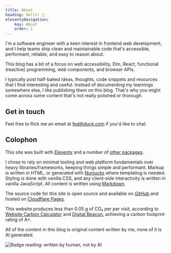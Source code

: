 ```yaml
---
title: About
heading: Hello! 👋
eleventyNavigation:
    key: About
    order: 1
---
```


I'm a software engineer with a keen interest in frontend web development, and I help teams ship clean and maintainable code that's
accessible, performant, reliable, and easy to reason about.

This blog has a bit of a focus on web accessibility, Elm, React, functional (reactive) programming, web components, and browser APIs.

I typically post half-baked ideas, thoughts, code snippets and resources that I find interesting and useful. Instead of documenting my
learnings somewhere else, I like publishing them on this blog. That's why you might come across some content that's not really polished or
thorough.

## Get in touch

Feel free to flick me an email at [fed@duck.com](mailto:fed@duck.com) if you'd like to chat.

## Colophon

This site was built with [Eleventy](https://www.11ty.dev) and a number of [other packages](https://github.com/fed/blog/blob/master/package.json).

I chose to rely on minimal tooling and web platform fundamentals over heavy libraries/frameworks, keeping things simple and performant. Markup is written in HTML, or generated with [Nunjucks](https://mozilla.github.io/nunjucks/) where templating is needed. Styling is done with vanilla CSS, and any client-side interactivity is written in vanilla JavaScript. All content is written using [Markdown](https://www.markdownguide.org/).

The source code for this site is open source and available on [GitHub](htps://github.com/fed/blog) and hosted on
[Cloudflare Pages](https://cloudflare.com).

This website produces less than 0.05 g of CO₂ per per visit, according to
[Website Carbon Calculator](https://websitecarbon.com/website/fedknu-com) and [Digital Beacon](https://digitalbeacon.co/report/fedknu-com),
achieving a carbon footprint rating of A+.

All of the content in this blog is original content written by me, none of it is AI generated.

<img src="https://files.fedknu.com/not-by-ai-badge-inverse.svg" alt="Badge reading: written by human, not by AI" eleventy:ignore />
